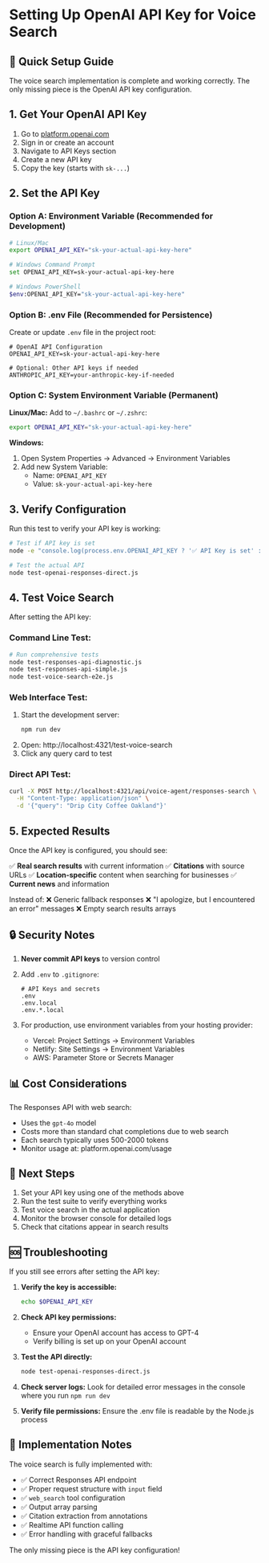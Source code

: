# Setting Up OpenAI API Key for Voice Search

## 🔑 Quick Setup Guide

The voice search implementation is complete and working correctly. The only missing piece is the OpenAI API key configuration.

## 1. Get Your OpenAI API Key

1. Go to [platform.openai.com](https://platform.openai.com)
2. Sign in or create an account
3. Navigate to API Keys section
4. Create a new API key
5. Copy the key (starts with `sk-...`)

## 2. Set the API Key

### Option A: Environment Variable (Recommended for Development)

```bash
# Linux/Mac
export OPENAI_API_KEY="sk-your-actual-api-key-here"

# Windows Command Prompt
set OPENAI_API_KEY=sk-your-actual-api-key-here

# Windows PowerShell
$env:OPENAI_API_KEY="sk-your-actual-api-key-here"
```

### Option B: .env File (Recommended for Persistence)

Create or update `.env` file in the project root:

```env
# OpenAI API Configuration
OPENAI_API_KEY=sk-your-actual-api-key-here

# Optional: Other API keys if needed
ANTHROPIC_API_KEY=your-anthropic-key-if-needed
```

### Option C: System Environment Variable (Permanent)

**Linux/Mac:**
Add to `~/.bashrc` or `~/.zshrc`:
```bash
export OPENAI_API_KEY="sk-your-actual-api-key-here"
```

**Windows:**
1. Open System Properties → Advanced → Environment Variables
2. Add new System Variable:
   - Name: `OPENAI_API_KEY`
   - Value: `sk-your-actual-api-key-here`

## 3. Verify Configuration

Run this test to verify your API key is working:

```bash
# Test if API key is set
node -e "console.log(process.env.OPENAI_API_KEY ? '✅ API Key is set' : '❌ API Key is NOT set')"

# Test the actual API
node test-openai-responses-direct.js
```

## 4. Test Voice Search

After setting the API key:

### Command Line Test:
```bash
# Run comprehensive tests
node test-responses-api-diagnostic.js
node test-responses-api-simple.js
node test-voice-search-e2e.js
```

### Web Interface Test:
1. Start the development server:
   ```bash
   npm run dev
   ```
2. Open: http://localhost:4321/test-voice-search
3. Click any query card to test

### Direct API Test:
```bash
curl -X POST http://localhost:4321/api/voice-agent/responses-search \
  -H "Content-Type: application/json" \
  -d '{"query": "Drip City Coffee Oakland"}'
```

## 5. Expected Results

Once the API key is configured, you should see:

✅ **Real search results** with current information
✅ **Citations** with source URLs
✅ **Location-specific** content when searching for businesses
✅ **Current news** and information

Instead of:
❌ Generic fallback responses
❌ "I apologize, but I encountered an error" messages
❌ Empty search results arrays

## 🔒 Security Notes

1. **Never commit API keys** to version control
2. Add `.env` to `.gitignore`:
   ```gitignore
   # API Keys and secrets
   .env
   .env.local
   .env.*.local
   ```

3. For production, use environment variables from your hosting provider:
   - Vercel: Project Settings → Environment Variables
   - Netlify: Site Settings → Environment Variables
   - AWS: Parameter Store or Secrets Manager

## 📊 Cost Considerations

The Responses API with web search:
- Uses the `gpt-4o` model
- Costs more than standard chat completions due to web search
- Each search typically uses 500-2000 tokens
- Monitor usage at: platform.openai.com/usage

## 🚀 Next Steps

1. Set your API key using one of the methods above
2. Run the test suite to verify everything works
3. Test voice search in the actual application
4. Monitor the browser console for detailed logs
5. Check that citations appear in search results

## 🆘 Troubleshooting

If you still see errors after setting the API key:

1. **Verify the key is accessible:**
   ```bash
   echo $OPENAI_API_KEY
   ```

2. **Check API key permissions:**
   - Ensure your OpenAI account has access to GPT-4
   - Verify billing is set up on your OpenAI account

3. **Test the API directly:**
   ```bash
   node test-openai-responses-direct.js
   ```

4. **Check server logs:**
   Look for detailed error messages in the console where you run `npm run dev`

5. **Verify file permissions:**
   Ensure the .env file is readable by the Node.js process

## 📝 Implementation Notes

The voice search is fully implemented with:
- ✅ Correct Responses API endpoint
- ✅ Proper request structure with `input` field
- ✅ `web_search` tool configuration
- ✅ Output array parsing
- ✅ Citation extraction from annotations
- ✅ Realtime API function calling
- ✅ Error handling with graceful fallbacks

The only missing piece is the API key configuration!